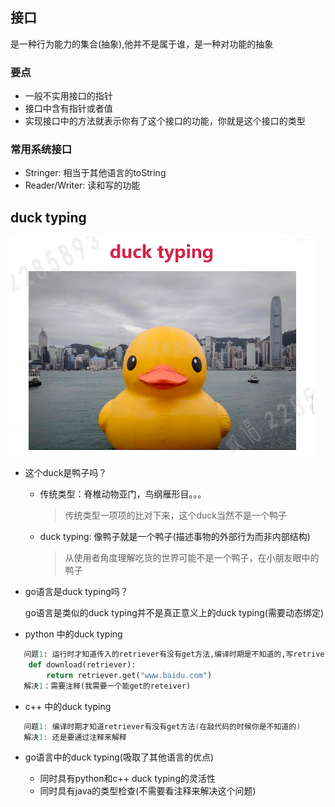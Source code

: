 ## 接口
是一种行为能力的集合(抽象),他并不是属于谁，是一种对功能的抽象

### 要点
- 一般不实用接口的指针
- 接口中含有指针或者值
- 实现接口中的方法就表示你有了这个接口的功能，你就是这个接口的类型

### 常用系统接口
- Stringer: 相当于其他语言的toString
- Reader/Writer: 读和写的功能

## duck typing
![duck typing](./imag/duck.png)
- 这个duck是鸭子吗？
    - 传统类型：脊椎动物亚门，鸟纲雁形目。。。
        > 传统类型一项项的比对下来，这个duck当然不是一个鸭子

    - duck typing: 像鸭子就是一个鸭子(描述事物的外部行为而非内部结构)
        > 从使用者角度理解吃货的世界可能不是一个鸭子，在小朋友眼中的鸭子

- go语言是duck typing吗？

    go语言是类似的duck typing并不是真正意义上的duck typing(需要动态绑定)

- python 中的duck typing

```py
   问题1: 运行时才知道传入的retriever有没有get方法,编译时期是不知道的,写retriver的人并不知道你要download一个retriver的调用get方法
    def download(retriever):
        return retriever.get("www.baidu.com")
   解决1：需要注释(我需要一个能get的reteiver)
```
- c++ 中的duck typing
```c++
   问题1: 编译时期才知道retriever有没有get方法(在敲代码的时候你是不知道的) 
   解决1: 还是要通过注释来解释
```
- go语言中的duck typing(吸取了其他语言的优点)

    - 同时具有python和c++ duck typing的灵活性
    - 同时具有java的类型检查(不需要看注释来解决这个问题)

